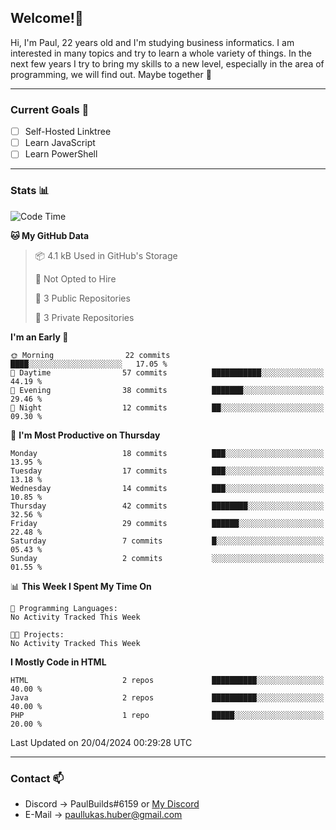 ## Welcome!👋

Hi, I'm Paul, 22 years old and I'm studying business informatics. I am interested in many topics and try to learn a whole variety of things. In the next few years I try to bring my skills to a new level, especially in the area of programming, we will find out.
Maybe together 🤙

---
### Current Goals 🥅

- [ ] Self-Hosted Linktree
- [ ] Learn JavaScript
- [ ] Learn PowerShell

---
### Stats 📊

<!--START_SECTION:waka-->
![Code Time](http://img.shields.io/badge/Code%20Time-72%20hrs%2041%20mins-blue)

**🐱 My GitHub Data** 

> 📦 4.1 kB Used in GitHub's Storage 
 > 
> 🚫 Not Opted to Hire
 > 
> 📜 3 Public Repositories 
 > 
> 🔑 3 Private Repositories 
 > 
**I'm an Early 🐤** 

```text
🌞 Morning                22 commits          ████░░░░░░░░░░░░░░░░░░░░░   17.05 % 
🌆 Daytime                57 commits          ███████████░░░░░░░░░░░░░░   44.19 % 
🌃 Evening                38 commits          ███████░░░░░░░░░░░░░░░░░░   29.46 % 
🌙 Night                  12 commits          ██░░░░░░░░░░░░░░░░░░░░░░░   09.30 % 
```
📅 **I'm Most Productive on Thursday** 

```text
Monday                   18 commits          ███░░░░░░░░░░░░░░░░░░░░░░   13.95 % 
Tuesday                  17 commits          ███░░░░░░░░░░░░░░░░░░░░░░   13.18 % 
Wednesday                14 commits          ███░░░░░░░░░░░░░░░░░░░░░░   10.85 % 
Thursday                 42 commits          ████████░░░░░░░░░░░░░░░░░   32.56 % 
Friday                   29 commits          ██████░░░░░░░░░░░░░░░░░░░   22.48 % 
Saturday                 7 commits           █░░░░░░░░░░░░░░░░░░░░░░░░   05.43 % 
Sunday                   2 commits           ░░░░░░░░░░░░░░░░░░░░░░░░░   01.55 % 
```


📊 **This Week I Spent My Time On** 

```text
💬 Programming Languages: 
No Activity Tracked This Week

🐱‍💻 Projects: 
No Activity Tracked This Week
```

**I Mostly Code in HTML** 

```text
HTML                     2 repos             ██████████░░░░░░░░░░░░░░░   40.00 % 
Java                     2 repos             ██████████░░░░░░░░░░░░░░░   40.00 % 
PHP                      1 repo              █████░░░░░░░░░░░░░░░░░░░░   20.00 % 
```




 Last Updated on 20/04/2024 00:29:28 UTC
<!--END_SECTION:waka-->

---
### Contact 📫

* Discord -> PaulBuilds#6159 or [My Discord](https://discord.gg/7kq6UnB)
* E-Mail -> paullukas.huber@gmail.com
